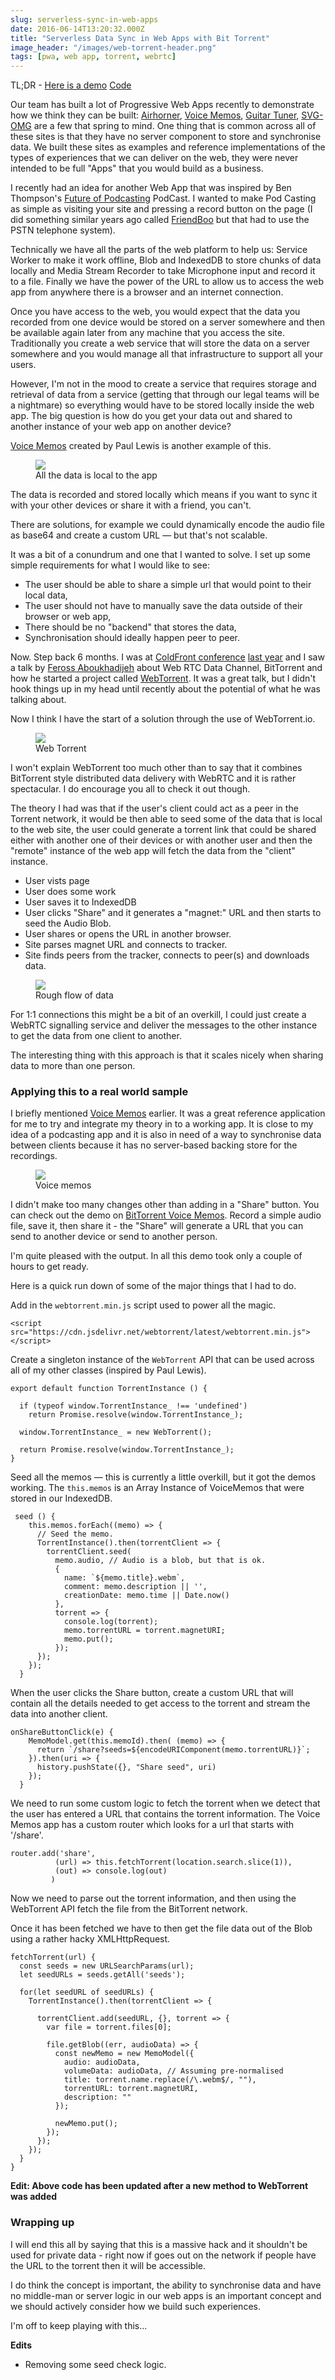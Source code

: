```yaml
---
slug: serverless-sync-in-web-apps
date: 2016-06-14T13:20:32.000Z
title: "Serverless Data Sync in Web Apps with Bit Torrent"
image_header: "/images/web-torrent-header.png"
tags: [pwa, web app, torrent, webrtc]
---
```


TL;DR - [Here is a demo](https://bt-voice-memos.appspot.com/share?seeds=magnet%3A%3Fxt%3Durn%3Abtih%3Abd1ba69e6051ee5ea8065a9a270a2703a9d8915a%26dn%3DHello%2BWorld.webm%26tr%3Dudp%253A%252F%252Fexodus.desync.com%253A6969%26tr%3Dudp%253A%252F%252Ftracker.coppersurfer.tk%253A6969%26tr%3Dudp%253A%252F%252Ftracker.internetwarriors.net%253A1337%26tr%3Dudp%253A%252F%252Ftracker.leechers-paradise.org%253A6969%26tr%3Dudp%253A%252F%252Ftracker.openbittorrent.com%253A80%26tr%3Dwss%253A%252F%252Ftracker.btorrent.xyz%26tr%3Dwss%253A%252F%252Ftracker.fastcast.nz%26tr%3Dwss%253A%252F%252Ftracker.openwebtorrent.com%26tr%3Dwss%253A%252F%252Ftracker.webtorrent.io) [Code](https://github.com/paulkinlan/voice-memos)

Our team has built a lot of Progressive Web Apps recently to demonstrate 
how we think they can be built: [Airhorner](https://airhorner.com), 
[Voice Memos](https://voice-memos.appspot.com), [Guitar Tuner](https://guitar-tuner.appspot.com),
[SVG-OMG](https://jakearchibald.github.io/svgomg/) are a few that spring to mind. One thing 
that is common across all of these sites is that they have no server component to store and 
synchronise data.  We built these sites as examples and reference implementations of the types
of experiences that we can deliver on the web, they were never intended to 
be full "Apps" that you would build as a business.

I recently had an idea for another Web App that was inspired by
Ben Thompson's [Future of Podcasting](https://stratechery.com/2016/the-future-of-podcasting/)
PodCast. I wanted to make Pod Casting as simple as visiting your site and
pressing a record button on the page (I did something similar years ago 
called [FriendBoo](http://thenextweb.com/2009/07/20/wanted-micropodcast-friendfeed-friendboo/#gref) 
but that had to use the PSTN telephone system).

Technically we have all the parts of the web platform to help us: Service Worker
to make it work offline, Blob and IndexedDB to store chunks of data locally
and Media Stream Recorder to take Microphone input and record it to a file.  Finally
we have the power of the URL to allow us to access the web app from anywhere
there is a browser and an internet connection.

Once you have access to the web, you would expect that the data you recorded from one
device would be stored on a server somewhere and then be available again later from any machine
that you access the site. Traditionally you create a web service that will store the data on a server somewhere and
you would manage all that infrastructure to support all your users. 

However, I'm not in the mood to create a service that requires storage and retrieval 
of data from a service (getting that through our legal teams will be a nightmare) so 
everything would have to be stored locally inside the web app. The big question is 
how do you get your data out and shared to another instance of your web app on another device?

[Voice Memos](https://voice-memos.appspot.com/) created by Paul Lewis is another example of this. 

<figure>
<img src="/images/voice-memos.png" style="max-width: 100%">
<figcaption>All the data is local to the app</figcaption>
</figure>

The data is recorded and stored locally which means if you want to sync it with your other
devices or share it with a friend, you can't.

There are solutions, for example we could dynamically encode the audio file as base64 and
create a custom URL &mdash; but that's not scalable.

It was a bit of a conundrum and one that I wanted to solve. I set up some simple requirements for
what I would like to see:

* The user should be able to share a simple url that would point to their local data,
* The user should not have to manually save the data outside of their browser or web app,
* There should be no "backend" that stores the data,
* Synchronisation should ideally happen peer to peer.

Now. Step back 6 months. I was at [ColdFront conference](https://2016.coldfrontconf.com/) [last year](https://2015.coldfrontconf.com/) and I saw a 
talk by [Feross Aboukhadijeh](https://github.com/feross) about Web RTC Data Channel, BitTorrent and how 
he started a project called [WebTorrent](https://webtorrent.io/). It was a great talk, but I didn't hook things 
up in my head until recently about the potential of what he was talking about.

Now I think I have the start of a solution through the use of WebTorrent.io.

<figure>
<img src="/images/webtorrent.png" style="max-width: 100%">
<figcaption>Web Torrent</figcaption>
</figure>

I won't explain WebTorrent too much other than to say that it combines BitTorrent style
distributed data delivery with WebRTC and it is rather spectacular.  I do encourage you 
all to check it out though.

The theory I had was that if the user's client could act as a peer in the Torrent network, it would
be then able to seed some of the data that is local to the web site, the user could generate a torrent link that could be shared 
either with another one of their devices or with another user and then the "remote" instance of the
web app will fetch the data from the "client" instance.

* User vists page
* User does some work
* User saves it to IndexedDB
* User clicks "Share" and it generates a "magnet:" URL and then
  starts to seed the Audio Blob.
* User shares or opens the URL in another browser.
* Site parses magnet URL and connects to tracker.
* Site finds peers from the tracker, connects to peer(s) and downloads data.

<figure>
<img src="/images/torrent-process.png" style="max-width: 100%">
<figcaption>Rough flow of data</figcaption>
</figure>

For 1:1 connections this might be a bit of an overkill, I could just create a WebRTC signalling 
service and deliver the messages to the other instance to get the data from one client to another.

The interesting thing with this approach is that it scales nicely when sharing data to more than one
person.

### Applying this to a real world sample

I briefly mentioned [Voice Memos](https://voice-memos.appspot.com/) earlier. It was a great 
reference application for me to try and integrate my theory in to a working app.  It
is close to my idea of a podcasting app and it is also in need of a way to synchronise
data between clients because it has no server-based backing store for the recordings.

<figure>
<img src="/images/web-torrent-header.png" style="max-width: 100%">
<figcaption>Voice memos</figcaption>
</figure>

I didn't make too many changes other than adding in a "Share" button. You can check out the 
demo on [BitTorrent Voice Memos](https://bt-voice-memos.appspot.com/).  Record a simple
audio file, save it, then share it - the "Share" will generate a URL that you can 
send to another device or send to another person.

I'm quite pleased with the output. In all this demo took only a couple of 
hours to get ready.

Here is a quick run down of some of the major things that I had to do.

Add in the `webtorrent.min.js` script used to power all the magic.

```
<script src="https://cdn.jsdelivr.net/webtorrent/latest/webtorrent.min.js"></script>
```

Create a singleton instance of the `WebTorrent` API that can be used across
all of my other classes (inspired by Paul Lewis).

```
export default function TorrentInstance () {

  if (typeof window.TorrentInstance_ !== 'undefined')
    return Promise.resolve(window.TorrentInstance_);

  window.TorrentInstance_ = new WebTorrent();

  return Promise.resolve(window.TorrentInstance_);
}
```

Seed all the memos &mdash; this is currently a little overkill, but it got the demos
working.  The `this.memos` is an Array Instance of VoiceMemos that were stored
in our IndexedDB.
```
 seed () {
    this.memos.forEach((memo) => {
      // Seed the memo.
      TorrentInstance().then(torrentClient => {
        torrentClient.seed(
          memo.audio, // Audio is a blob, but that is ok.
          {
            name: `${memo.title}.webm`,
            comment: memo.description || '',
            creationDate: memo.time || Date.now()
          },
          torrent => {
            console.log(torrent);
            memo.torrentURL = torrent.magnetURI;
            memo.put();
          });
      });
    });
  }
```

When the user clicks the Share button, create a custom URL that will contain all the details
needed to get access to the torrent and stream the data into another client.

```
onShareButtonClick(e) {
    MemoModel.get(this.memoId).then( (memo) => {
      return `/share?seeds=${encodeURIComponent(memo.torrentURL)}`;
    }).then(uri => {
      history.pushState({}, "Share seed", uri)
    });
  }
```

We need to run some custom logic to fetch the torrent when we detect that the 
user has entered a URL that contains the torrent information.  The Voice Memos
app has a custom router which looks for a url that starts with '/share'.
```
router.add('share',
          (url) => this.fetchTorrent(location.search.slice(1)),
          (out) => console.log(out)
         )
```

Now we need to parse out the torrent information, and then using the 
WebTorrent API fetch the file from the BitTorrent network.  

Once it has been fetched we have to then get the file data out of the Blob using a rather
hacky XMLHttpRequest.

```
fetchTorrent(url) {
  const seeds = new URLSearchParams(url);
  let seedURLs = seeds.getAll('seeds');

  for(let seedURL of seedURLs) {
    TorrentInstance().then(torrentClient => {

      torrentClient.add(seedURL, {}, torrent => {
        var file = torrent.files[0];

        file.getBlob((err, audioData) => {         
          const newMemo = new MemoModel({
            audio: audioData,
            volumeData: audioData, // Assuming pre-normalised
            title: torrent.name.replace(/\.webm$/, ""),
            torrentURL: torrent.magnetURI,
            description: ""
          });

          newMemo.put();
        });
      });
    });
  }
}
```

**Edit: Above code has been updated after a new method to WebTorrent was added**

### Wrapping up

I will end this all by saying that this is a massive hack and it shouldn't be used for private data - right now if goes out on the network if people have the URL to the torrent
then it will be accessible.

I do think the concept is important, the ability to synchronise data and have no middle-man or
server logic in our web apps is an important concept and we should actively consider how we build such 
experiences.

I'm off to keep playing with this...


**Edits**

* Removing some seed check logic. 